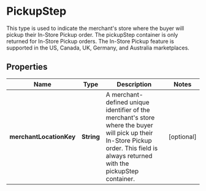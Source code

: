 

# PickupStep

This type is used to indicate the merchant's store where the buyer will pickup their In-Store Pickup order. The pickupStep container is only returned for In-Store Pickup orders. The In-Store Pickup feature is supported in the US, Canada, UK, Germany, and Australia marketplaces.
## Properties

Name | Type | Description | Notes
------------ | ------------- | ------------- | -------------
**merchantLocationKey** | **String** | A merchant-defined unique identifier of the merchant&#39;s store where the buyer will pick up their In-Store Pickup order. This field is always returned with the pickupStep container. |  [optional]



